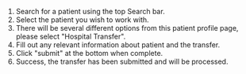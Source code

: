 1. Search for a patient using the top Search bar.
2. Select the patient you wish to work with. 
3. There will be several different options from this patient profile page, please select "Hospital Transfer". 
4. Fill out any relevant information about patient and the transfer.  
5. Click "submit" at the bottom when complete.
6. Success, the transfer has been submitted and will be processed.    